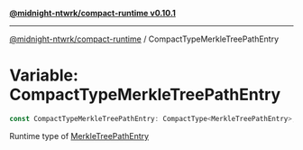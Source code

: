 [**@midnight-ntwrk/compact-runtime v0.10.1**](../README.md)

***

[@midnight-ntwrk/compact-runtime](../globals.md) / CompactTypeMerkleTreePathEntry

# Variable: CompactTypeMerkleTreePathEntry

```ts
const CompactTypeMerkleTreePathEntry: CompactType<MerkleTreePathEntry>;
```

Runtime type of [MerkleTreePathEntry](../interfaces/MerkleTreePathEntry.md)
